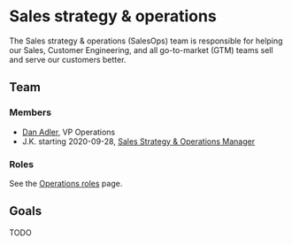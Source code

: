 # Sales strategy & operations

The Sales strategy & operations (SalesOps) team is responsible for helping our Sales, Customer Engineering, and all go-to-market (GTM) teams sell and serve our customers better.

## Team

### Members

- [Dan Adler](../../../../company/team/index.md#dan-adler-he-him), VP Operations
- J.K. starting 2020-09-28, [Sales Strategy & Operations Manager](../roles/gtm_sales_operations.md)

### Roles

See the [Operations roles](../roles/index.md) page.

## Goals

TODO
